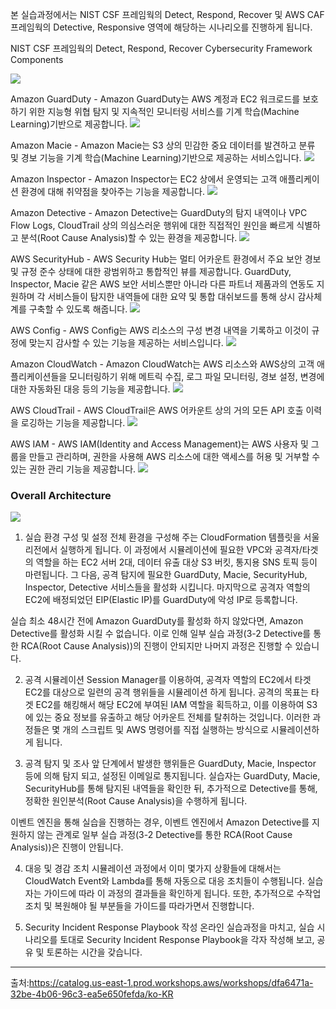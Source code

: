 본 실습과정에서는 NIST CSF 프레임웍의 Detect, Respond, Recover 및 AWS CAF 프레임웍의 Detective, Responsive 영역에 해당하는 시나리오를 진행하게 됩니다.

 NIST CSF 프레임웍의 Detect, Respond, Recover
 Cybersecurity Framework Components
 
 ![](https://velog.velcdn.com/images/yuran3391/post/cac36a0d-6b38-40a4-80aa-94336faac3b9/image.png)


Amazon GuardDuty  - Amazon GuardDuty는 AWS 계정과 EC2 워크로드를 보호하기 위한 지능형 위협 탐지 및 지속적인 모니터링 서비스를 기계 학습(Machine Learning)기반으로 제공합니다.
![](https://velog.velcdn.com/images/yuran3391/post/08c6bf6e-a0c5-444f-8db1-455b296aab9a/image.png)


Amazon Macie  - Amazon Macie는 S3 상의 민감한 중요 데이터를 발견하고 분류 및 경보 기능을 기계 학습(Machine Learning)기반으로 제공하는 서비스입니다.
![](https://velog.velcdn.com/images/yuran3391/post/23c8f5e0-14a5-458f-9eca-8f88d64e88ae/image.png)


Amazon Inspector  - Amazon Inspector는 EC2 상에서 운영되는 고객 애플리케이션 환경에 대해 취약점을 찾아주는 기능을 제공합니다.
![](https://velog.velcdn.com/images/yuran3391/post/9c59ca94-ffa9-4d2e-8b99-e716932450cb/image.png)

Amazon Detective  - Amazon Detective는 GuardDuty의 탐지 내역이나 VPC Flow Logs, CloudTrail 상의 의심스러운 행위에 대한 직접적인 원인을 빠르게 식별하고 분석(Root Cause Analysis)할 수 있는 환경을 제공합니다.
![](https://velog.velcdn.com/images/yuran3391/post/89cd51a7-b320-43d3-818c-90dfa7b5727c/image.png)

AWS SecurityHub  - AWS Security Hub는 멀티 어카운트 환경에서 주요 보안 경보 및 규정 준수 상태에 대한 광범위하고 통합적인 뷰를 제공합니다. GuardDuty, Inspector, Macie 같은 AWS 보안 서비스뿐만 아니라 다른 파트너 제품과의 연동도 지원하며 각 서비스들이 탐지한 내역들에 대한 요약 및 통합 대쉬보드를 통해 상시 감사체계를 구축할 수 있도록 해줍니다.
![](https://velog.velcdn.com/images/yuran3391/post/7e989079-d393-4217-9baf-af88c61b06fd/image.png)


AWS Config  - AWS Config는 AWS 리소스의 구성 변경 내역을 기록하고 이것이 규정에 맞는지 감사할 수 있는 기능을 제공하는 서비스입니다.
![](https://velog.velcdn.com/images/yuran3391/post/5e12b50e-ddfb-42b1-8f71-1314238f7952/image.png)

Amazon CloudWatch  - Amazon CloudWatch는 AWS 리소스와 AWS상의 고객 애플리케이션들을 모니터링하기 위해 메트릭 수집, 로그 파일 모니터링, 경보 설정, 변경에 대한 자동화된 대응 등의 기능을 제공합니다.
![](https://velog.velcdn.com/images/yuran3391/post/4b3e89d9-c225-42bd-bc61-1be0c677172b/image.png)

AWS CloudTrail  - AWS CloudTrail은 AWS 어카운트 상의 거의 모든 API 호출 이력을 로깅하는 기능을 제공합니다.
![](https://velog.velcdn.com/images/yuran3391/post/21d47410-c923-4199-812c-2afb92c3b6b5/image.png)


AWS IAM  - AWS IAM(Identity and Access Management)는 AWS 사용자 및 그룹을 만들고 관리하며, 권한을 사용해 AWS 리소스에 대한 액세스를 허용 및 거부할 수 있는 권한 관리 기능을 제공합니다.
![](https://velog.velcdn.com/images/yuran3391/post/703d69c0-c62d-4931-a07e-5f6a0632ead5/image.png)

### Overall Architecture

![](https://velog.velcdn.com/images/yuran3391/post/d6f41d1b-afe3-42f0-9c5b-8ed27bd95811/image.png)

1. 실습 환경 구성 및 설정
전체 환경을 구성해 주는 CloudFormation 템플릿을 서울 리전에서 실행하게 됩니다. 이 과정에서 시뮬레이션에 필요한 VPC와 공격자/타겟의 역할을 하는 EC2 서버 2대, 데이터 유출 대상 S3 버킷, 통지용 SNS 토픽 등이 마련됩니다. 그 다음, 공격 탐지에 필요한 GuardDuty, Macie, SecurityHub, Inspector, Detective 서비스들을 활성화 시킵니다. 마지막으로 공격자 역할의 EC2에 배정되었던 EIP(Elastic IP)를 GuardDuty에 악성 IP로 등록합니다.

실습 최소 48시간 전에 Amazon GuardDuty를 활성화 하지 않았다면, Amazon Detective를 활성화 시킬 수 없습니다. 이로 인해 일부 실습 과정(3-2 Detective를 통한 RCA(Root Cause Analysis))의 진행이 안되지만 나머지 과정은 진행할 수 있습니다.

2. 공격 시뮬레이션
Session Manager를 이용하여, 공격자 역할의 EC2에서 타겟 EC2를 대상으로 일련의 공격 행위들을 시뮬레이션 하게 됩니다. 공격의 목표는 타겟 EC2를 해킹해서 해당 EC2에 부여된 IAM 역할을 획득하고, 이를 이용하여 S3에 있는 중요 정보를 유출하고 해당 어카운트 전체를 탈취하는 것입니다. 이러한 과정들은 몇 개의 스크립트 및 AWS 명령어를 직접 실행하는 방식으로 시뮬레이션하게 됩니다.

3. 공격 탐지 및 조사
앞 단계에서 발생한 행위들은 GuardDuty, Macie, Inspector 등에 의해 탐지 되고, 설정된 이메일로 통지됩니다. 실습자는 GuardDuty, Macie, SecurityHub를 통해 탐지된 내역들을 확인한 뒤, 추가적으로 Detective를 통해, 정확한 원인분석(Root Cause Analysis)을 수행하게 됩니다.

이벤트 엔진을 통해 실습을 진행하는 경우, 이벤트 엔진에서 Amazon Detective를 지원하지 않는 관계로 일부 실습 과정(3-2 Detective를 통한 RCA(Root Cause Analysis))은 진행이 안됩니다.

4. 대응 및 경감 조치
시뮬레이션 과정에서 이미 몇가지 상황들에 대해서는 CloudWatch Event와 Lambda를 통해 자동으로 대응 조치들이 수행됩니다. 실습자는 가이드에 따라 이 과정의 결과들을 확인하게 됩니다. 또한, 추가적으로 수작업 조치 및 복원해야 될 부분들을 가이드를 따라가면서 진행합니다.

5. Security Incident Response Playbook 작성
온라인 실습과정을 마치고, 실습 시나리오를 토대로 Security Incident Response Playbook을 각자 작성해 보고, 공유 및 토론하는 시간을 갖습니다.

---
출처:https://catalog.us-east-1.prod.workshops.aws/workshops/dfa6471a-32be-4b06-96c3-ea5e650fefda/ko-KR
